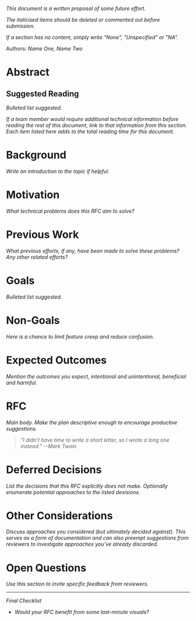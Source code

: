 *This document is a written proposal of some future effort.*

*The italicised items should be deleted or commented out before submission.*

*If a section has no content, simply write "None", "Unspecified" or "NA".*

Authors: *Name One, Name Two*

# Abstract

## Suggested Reading

*Bulleted list suggested.*

*If a team member would require additional technical information before reading the rest of this document, link to that information from this section. Each item listed here adds to the total reading time for this document.*

# Background

*Write an introduction to the topic if helpful.*

# Motivation

*What technical problems does this RFC aim to solve?*

# Previous Work

*What previous efforts, if any, have been made to solve these problems?*
*Any other related efforts?*

# Goals

*Bulleted list suggested.*

# Non-Goals

*Here is a chance to limit feature creep and reduce confusion.*

# Expected Outcomes

*Mention the outcomes you expect, intentional and unintentional, beneficial and harmful.*

# RFC

*Main body. Make the plan descriptive enough to encourage productive suggestions.*

> *"I didn’t have time to write a short letter, so I wrote a long one instead."*
> *--Mark Twain*

# Deferred Decisions

*List the decisions that this RFC explicitly does not make. Optionally enumerate potential approaches to the listed desisions.*

# Other Considerations

*Discuss approaches you considered (but ultimately decided against). This serves as a form of documentation and can also preempt suggestions from reviewers to investigate approaches you’ve already discarded.*

# Open Questions

*Use this section to invite specific feedback from reviewers.*

---

*Final Checklist*

- *Would your RFC benefit from some last-minute visuals?*
